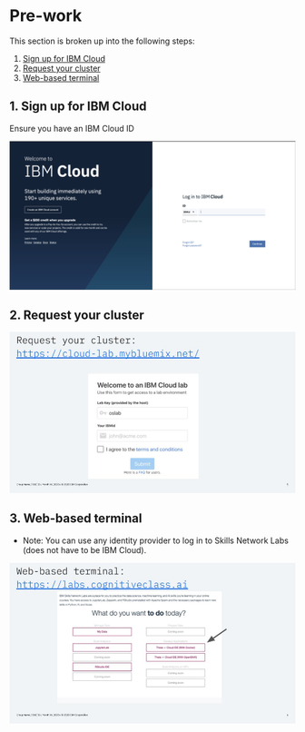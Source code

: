 # Pre-work

This section is broken up into the following steps:

1. [Sign up for IBM Cloud](#1-sign-up-for-ibm-cloud)
1. [Request your cluster](#2-request-your-cluster)
1. [Web-based terminal](#3-web-based-terminal)

## 1. Sign up for IBM Cloud

Ensure you have an IBM Cloud ID

![Cloud Sign up](../.gitbook/generic/ibm-cloud-sign-up.png)

## 2. Request your cluster

![Request your cluster](../.gitbook/generic/cluster.jpg)


## 3. Web-based terminal

* Note: You can use any identity provider to log in to Skills Network Labs (does not have to be IBM Cloud).

![Web-based terminal](../.gitbook/generic/terminal.jpg)
